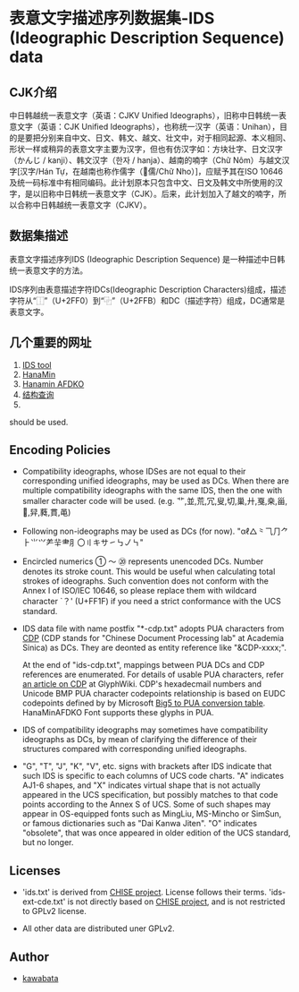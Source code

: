 表意文字描述序列数据集-IDS (Ideographic Description Sequence) data
========

## CJK介绍

中日韩越统一表意文字（英语：CJKV Unified Ideographs），旧称中日韩统一表意文字（英语：CJK Unified Ideographs），也称统一汉字（英语：Unihan），目的是要把分别来自中文、日文、韩文、越文、壮文中，对于相同起源、本义相同、形状一样或稍异的表意文字主要为汉字，但也有仿汉字如：方块壮字、日文汉字（かんじ / kanji）、韩文汉字（한자 / hanja）、越南的喃字（Chữ Nôm）与越文汉字[汉字/Hán Tự，在越南也称作儒字（𡨸儒/Chữ Nho）]，应赋予其在ISO 10646及统一码标准中有相同编码。此计划原本只包含中文、日文及韩文中所使用的汉字，是以旧称中日韩统一表意文字（CJK）。后来，此计划加入了越文的喃字，所以合称中日韩越统一表意文字（CJKV）。

## 数据集描述

表意文字描述序列IDS (Ideographic Description Sequence) 是一种描述中日韩统一表意文字的方法。

IDS序列由表意描述字符IDCs(Ideographic Description Characters)组成，描述字符从“⿰”（U+2FF0）到“⿻”（U+2FFB）和DC（描述字符）组成，DC通常是表意文字。

## 几个重要的网址
1. [IDS tool](http://github.com/kawabata/ids)
2. [HanaMin](http://fonts.jp/hanazono/)
3. [Hanamin AFDKO](https://github.com/cjkvi/HanaMinAFDKO/releases)
4. [结构查询](https://www.chise.org/)
5. 
should be used.

## Encoding Policies

* Compatibility ideographs, whose IDSes are not equal to their corresponding unified ideographs, may be used as DCs. When there are multiple compatibility ideographs with the same IDS, then the one   with smaller character code will be used. (e.g. ⻀,並,荒,冗,叟,切,巢,廾,戛,桒,甾,𤾡,舁,蕤,貫,黾)

* Following non-ideographs may be used as DCs (for now).   "αℓ△⺀⺄⺆⺈⺊⺌⺍⺶⺸⺻⺼〇〢キサ㇀㇉㇢㇞"

* Encircled numerics ① ～ ⑳ represents unencoded DCs. Number denotes its stroke count. This would be useful when calculating total
  strokes of ideographs. Such convention does not conform with the Annex I of ISO/IEC 10646, so please replace them with wildcard
  character `？' (U+FF1F) if you need a strict conformance with the UCS standard.

* IDS data file with name postfix "*-cdp.txt" adopts PUA characters from [CDP](https://www.sinica.edu.tw/~cdp) (CDP stands for "Chinese Document Processing lab" at Academia Sinica) as DCs. They are
  deonted as entity reference like "&CDP-xxxx;".

  At the end of "ids-cdp.txt", mappings between PUA DCs and CDP references are enumerated. For details of usable PUA characters,  refer [an article on CDP](http://glyphwiki.org/wiki/Group:CDP%E5%A4%96%E5%AD%97) at
  GlyphWiki. CDP's hexadecmail numbers and Unicode BMP PUA character codepoints relationship is based on EUDC codepoints defined by by Microsoft [Big5 to PUA conversion table](http://kanji-database.sourceforge.net/charcode/big5.html).
  HanaMinAFDKO Font supports these glyphs in PUA.

* IDS of compatibility ideographs may sometimes have compatibility
  ideographs as DCs, by mean of clarifying the difference of their
  structures compared with corresponding unified ideographs.

* "G", "T", "J", "K", "V", etc. signs with brackets after IDS indicate
  that such IDS is specific to each columns of UCS code charts. "A"
  indicates AJ1-6 shapes, and "X" indicates virtual shape that is not
  actually appeared in the UCS specification, but possibly matches to
  that code points according to the Annex S of UCS. Some of such
  shapes may appear in OS-equipped fonts such as MingLiu, MS-Mincho or
  SimSun, or famous dictionaries such as "Dai Kanwa Jiten". "O"
  indicates "obsolete", that was once appeared in older edition of the
  UCS standard, but no longer.

## Licenses

* 'ids.txt' is derived from [CHISE project](http://www.chise.org/).
  License follows their terms. 'ids-ext-cde.txt' is not directly based
  on [CHISE project](http://www.chise.org/), and is not restricted to
  GPLv2 license.

* All other data are distributed uner GPLv2.

## Author

* [kawabata](https://github.com/kawabata)
